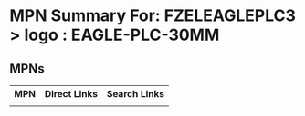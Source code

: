 



# MPN Summary For: FZELEAGLEPLC3 > logo : EAGLE-PLC-30MM

## MPNs
  

|MPN|Direct Links|Search Links|
| :--- | :--- | :--- |
||||
